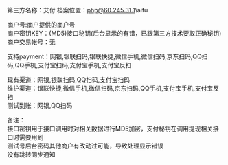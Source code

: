 第三方名称：艾付 
档案位置：php@60.245.31.1\aifu  
 
商户号:商户提供的商户号  
商户密钥KEY：(MD5)接口秘钥(后台显示的有错，已跟第三方技术要取正确秘钥)  
商户交易帐号：无  
 
支持payment：网银,银联扫码,银联快捷,微信手机,微信扫码,京东扫码,QQ扫码,QQ手机,支付宝扫码,支付宝手机,支付宝反扫  
 
现有渠道：网银,银联扫码,QQ扫码,支付宝扫码  
维护渠道：银联快捷,微信手机,微信扫码,京东扫码,QQ手机,支付宝手机,支付宝反扫  
测试到账：网银,QQ扫码  
 
备注：   
接口密钥用于接口调用时对相关数据进行MD5加密，支付秘钥在调用提现相关接口时需要用到  
测试号后台密码其他商户有改动过可能，导致处理显示错误  
没有跳转同步通知  
